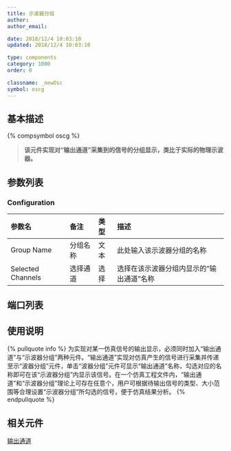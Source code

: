 ```yaml
---
title: 示波器分组
author: 
author_email:

date: 2018/12/4 10:03:10
updated: 2018/12/4 10:03:10

type: components
category: 1000
order: 0

classname: _newOsc
symbol: oscg
---
```

## 基本描述
{% compsymbol oscg %}

> **该元件实现对“输出通道”采集到的信号的分组显示，类比于实际的物理示波器。**

## 参数列表
### Configuration
| 参数名 | 备注 | 类型 | 描述 |
| :--- | :--- | :--- | :--- |
| Group Name | 分组名称 | 文本 | 此处输入该示波器分组的名称 |
| Selected Channels | 选择通道 | 选择 | 选择在该示波器分组内显示的“输出通道”名称 |

## 端口列表


## 使用说明

{% pullquote info %}
为实现对某一仿真信号的输出显示，必须同时加入“输出通道”与“示波器分组”两种元件。“输出通道”实现对仿真产生的信号进行采集并传递至示“波器分组”元件，单击“波器分组”元件可显示“输出通道”名称，勾选对应的名称即可在该“示波器分组”内显示该信号。在一个仿真工程文件内，“输出通道”和“示波器分组”理论上可存在任意个，用户可根据待输出信号的类型、大小范围等合理设置“示波器分组”所勾选的信号，便于仿真结果分析。
{% endpullquote %}

## 相关元件

[输出通道](comp_newChannel.html)